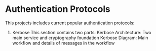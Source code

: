 # Authentication Protocols
This projects includes current popular authentication protocols:
1. Kerbose
This section contains two parts:
    Kerbose Architecture:
       Two main service and cryptography foundation
    Kerbose Diagram:
       Main workflow and details of messages in the workflow
